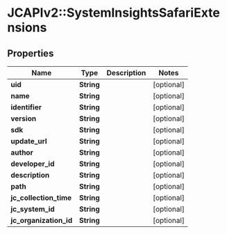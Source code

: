 # JCAPIv2::SystemInsightsSafariExtensions

## Properties
Name | Type | Description | Notes
------------ | ------------- | ------------- | -------------
**uid** | **String** |  | [optional] 
**name** | **String** |  | [optional] 
**identifier** | **String** |  | [optional] 
**version** | **String** |  | [optional] 
**sdk** | **String** |  | [optional] 
**update_url** | **String** |  | [optional] 
**author** | **String** |  | [optional] 
**developer_id** | **String** |  | [optional] 
**description** | **String** |  | [optional] 
**path** | **String** |  | [optional] 
**jc_collection_time** | **String** |  | [optional] 
**jc_system_id** | **String** |  | [optional] 
**jc_organization_id** | **String** |  | [optional] 


